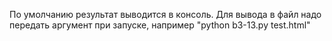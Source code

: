 По умолчанию результат выводится в консоль.
Для вывода в файл надо передать аргумент при запуске, например "python b3-13.py test.html"
